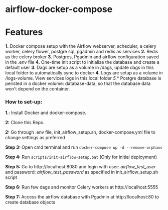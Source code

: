 # airflow-docker-compose

# Features
**1.** Docker compose setup with the Airflow webserver, scheduler, a celery worker, celery flower, postgre sql, pgadmin and redis as services
**2.** Redis as the celery broker
**3.** Postgres, Pgadmin and airflow configuration saved in the .env file
**4.** One-time init script to initialize the database and create a default user
**3.** Dags are setup as a volume in /dags, update dags in this local folder to automatically sync to docker
**4.** Logs are setup as a volume in /logs-volume. View services logs in this local folder
**5*.** Postgre database is peristed in a docker volume: database-data, so that the database data won't depend on the container.


### How to set-up:

**1.**: Install Docker and docker-compose. 

**2:** Clone this Repo.

**2:** Go through .env file, init_airflow_setup.sh, docker-compose.yml file to change settings as preferred

**Step 3:** Open cmd terminal and run `docker-compose up -d --remove-orphans`

**Step 4:** Run `scripts/init-airflow-setup.bat` (Only for initial deployment)

**Step 5:** Go to http://localhost:8080 and login with user: _airflow_test_user_ and password: _airflow_test_password_ as specified in init_airflow_setup.sh script

**Step 6:** Run few dags and monitor Celery workers at http://localhost:5555

**Step 7:** Access the airflow database with Pgadmin at http://localhost:80 to create database objects


